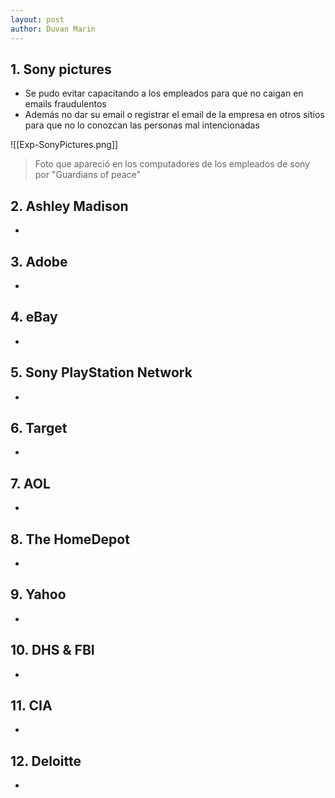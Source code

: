 ```yaml
---
layout: post
author: Duvan Marin
---
```


## 1. Sony pictures

* Se pudo evitar capacitando a los empleados para que no caigan en emails fraudulentos
* Además no dar su email o registrar el email de la empresa en otros sitios para que no lo conozcan las personas mal intencionadas


![[Exp-SonyPictures.png]]

> Foto que apareció en los computadores de los empleados de sony por "Guardians of peace"


## 2. Ashley Madison

* 

## 3. Adobe

* 

## 4. eBay

* 
## 5. Sony PlayStation Network

* 
## 6. Target

* 
## 7. AOL

* 
## 8. The HomeDepot

* 
## 9. Yahoo

* 
## 10. DHS & FBI

* 
## 11. CIA

* 
## 12. Deloitte

* 


